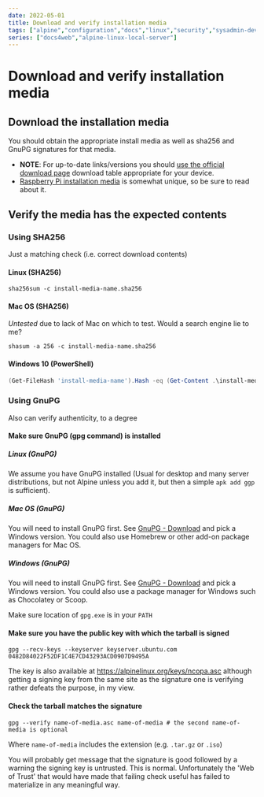```yaml
---
date: 2022-05-01
title: Download and verify installation media
tags: ["alpine","configuration","docs","linux","security","sysadmin-devops","raspberry-pi","sbc"]
series: ["docs4web","alpine-linux-local-server"]
---
```


# Download and verify installation media

## Download the installation media

You should obtain the appropriate install media as well as sha256 and GnuPG signatures for that media.

* **NOTE**: For up-to-date links/versions you should [use the official download page](https://www.alpinelinux.org/downloads/) download table appropriate for your device.
* [Raspberry Pi installation media](../install-on-raspberry-pi/creating-initial-boot-media/obtain-and-verify-install-tarball.md) is somewhat unique, so be sure to read about it.

## Verify the media has the expected contents

### Using SHA256

Just a matching check (i.e. correct download contents)

#### Linux (SHA256)

```shell
sha256sum -c install-media-name.sha256
```

#### Mac OS (SHA256)

_Untested_ due to lack of Mac on which to test. Would a search engine lie to me?

```shell
shasum -a 256 -c install-media-name.sha256
```

#### Windows 10 (PowerShell)

```powershell
(Get-FileHash 'install-media-name').Hash -eq (Get-Content .\install-media-name.sha256)
```

### Using GnuPG

Also can verify authenticity, to a degree

#### Make sure GnuPG (gpg command) is installed

##### Linux (GnuPG)

We assume you have GnuPG installed (Usual for desktop and many server distributions, but not Alpine unless you add it, but then a simple `apk add ggp` is sufficient).

##### Mac OS (GnuPG)

You will need to install GnuPG first. See [GnuPG - Download](https://www.gnupg.org/download/) and pick a Windows version. You could also use Homebrew or other add-on package managers for Mac OS.

##### Windows (GnuPG)

You will need to install GnuPG first. See [GnuPG - Download](https://www.gnupg.org/download/) and pick a Windows version. You could also use a package manager for Windows such as Chocolatey or Scoop.

Make sure location of `gpg.exe`  is in your `PATH`

#### Make sure you have the public key with which the tarball is signed

```shell
gpg --recv-keys --keyserver keyserver.ubuntu.com 0482D84022F52DF1C4E7CD43293ACD0907D9495A
```

The key is also available at <https://alpinelinux.org/keys/ncopa.asc> although getting a signing key from the same site as the signature one is verifying rather defeats the purpose, in my view.

#### Check the tarball matches the signature

```shell
gpg --verify name-of-media.asc name-of-media # the second name-of-media is optional
```

Where `name-of-media` includes the extension (e.g. `.tar.gz` or `.iso`)

You will probably get message that the signature is good followed by a warning the signing key is untrusted. This is normal. Unfortunately the 'Web of Trust' that would have made that failing check useful has failed to materialize in any meaningful way.
